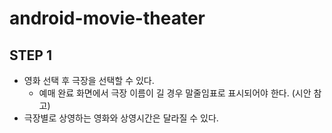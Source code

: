 # android-movie-theater

## STEP 1

- 영화 선택 후 극장을 선택할 수 있다.
  - 예매 완료 화면에서 극장 이름이 길 경우 말줄임표로 표시되어야 한다. (시안 참고)
- 극장별로 상영하는 영화와 상영시간은 달라질 수 있다.
